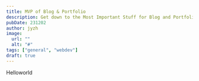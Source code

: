 ```yaml
---
title: MVP of Blog & Portfolio
description: Get down to the Most Important Stuff for Blog and Portfolio
pubDate: 231202 
author: jyzh 
image:
  url: ""
  alt: "#"
tags: ["general", "webdev"]
draft: true
---
```

Helloworld